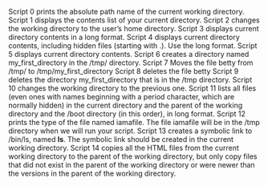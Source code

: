 Script 0 prints the absolute path name of the current working directory.
Script 1 displays the contents list of your current directory.
Script 2 changes the working directory to the user’s home directory.
Script 3 displays current directory contents in a long format.
Script 4 displays current directory contents, including hidden files (starting with .). Use the long format.
Script 5 displays current directory contents.
Script 6 creates a directory named my_first_directory in the /tmp/ directory.
Script 7 Moves the file betty from /tmp/ to /tmp/my_first_directory
Script 8 deletes the file betty
Script 9 deletes the directory my_first_directory that is in the /tmp directory.
Script 10 changes the working directory to the previous one.
Script 11 lists all files (even ones with names beginning with a period character, which are normally hidden) in the current directory and the parent of the working directory and the /boot directory (in this order), in long format.
Script 12 prints the type of the file named iamafile. The file iamafile will be in the /tmp directory when we will run your script.
Script 13 creates a symbolic link to /bin/ls, named __ls__. The symbolic link should be created in the current working directory.
Script 14 copies all the HTML files from the current working directory to the parent of the working directory, but only copy files that did not exist in the parent of the working directory or were newer than the versions in the parent of the working directory.
